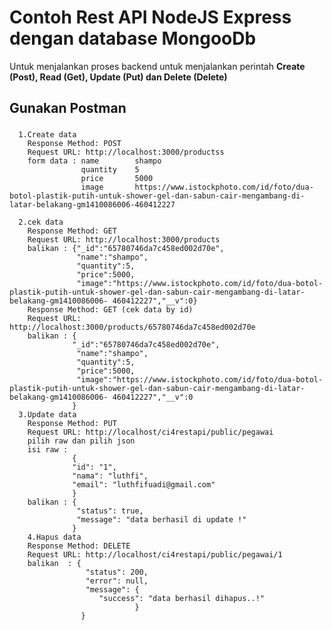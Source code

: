 # Contoh Rest API NodeJS Express dengan database MongooDb
Untuk menjalankan proses backend untuk menjalankan perintah **Create (Post), Read (Get), Update (Put) dan Delete (Delete)** 

## Gunakan Postman
   ###
      1.Create data
        Response Method: POST
        Request URL: http://localhost:3000/productss
        form data : name        shampo
                    quantity    5 
                    price       5000
                    image       https://www.istockphoto.com/id/foto/dua-botol-plastik-putih-untuk-shower-gel-dan-sabun-cair-mengambang-di-latar-belakang-gm1410086006-460412227
        
      2.cek data
        Response Method: GET
        Request URL: http://localhost:3000/products
        balikan : {"_id":"65780746da7c458ed002d70e",
                   "name":"shampo",
                   "quantity":5,
                   "price":5000,
                   "image":"https://www.istockphoto.com/id/foto/dua-botol-plastik-putih-untuk-shower-gel-dan-sabun-cair-mengambang-di-latar-belakang-gm1410086006- 460412227","__v":0}
        Response Method: GET (cek data by id)
        Request URL: http://localhost:3000/products/65780746da7c458ed002d70e
        balikan : {
                  "_id":"65780746da7c458ed002d70e",
                   "name":"shampo",
                   "quantity":5,
                   "price":5000,
                   "image":"https://www.istockphoto.com/id/foto/dua-botol-plastik-putih-untuk-shower-gel-dan-sabun-cair-mengambang-di-latar-belakang-gm1410086006- 460412227","__v":0
                  }
      3.Update data
        Response Method: PUT
        Request URL: http://localhost/ci4restapi/public/pegawai
        pilih raw dan pilih json
        isi raw :
                  {
                  "id": "1",
                  "nama": "luthfi",
                  "email": "luthfifuadi@gmail.com"
                  }
        balikan : {
                   "status": true,
                   "message": "data berhasil di update !"
                  }              
        4.Hapus data
        Response Method: DELETE
        Request URL: http://localhost/ci4restapi/public/pegawai/1
        balikan  : {
                     "status": 200,
                     "error": null,
                     "message": {
                        "success": "data berhasil dihapus..!"
                                }
                    }
